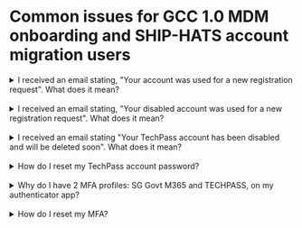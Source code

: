# Common issues for GCC 1.0 MDM onboarding and SHIP-HATS account migration users

<details data-is-size="medium">
<summary>I received an email stating, "Your account was used for a new registration request". What does it mean?</summary>

You will receive this email if you are a GCC 1.0 user or a part of the SHIP-HATS account migration, who tried to sign up for TechPass account when you already have an active account.

If you neither re-attempted to sign up for TechPass account nor a part of the SHIP-HATS account migration, [report this incident][service-request] immediately and monitor your TechPass account for suspicious activities.

</details><br>
<details data-is-size="medium">
<summary>I received an email stating, "Your disabled account was used for a new registration request". What does it mean?</summary>

It indicates that your active TechPass account was disabled as it was inactive for 90 consecutive days. The email ID on which you received this message is your inactive TechPass ID and reactivate it by creating a [service request][service-request] with us.

</details><br>
<details data-is-size="medium">
<summary>I received an email stating "Your TechPass account has been disabled and will be deleted soon". What does it mean?</summary>

When you request for a TechPass account, it is created and an onboarding invitation email is sent to you to complete the TechPass onboarding process.  This email is valid only for 30 days. If you do not complete TechPass onboarding within 30days, you get this email.

To get a new invitation link, create a [service request][service-request] with us.

</details><br>
<details data-is-size="medium">
<summary>How do I reset my TechPass account password?</summary>

If your TechPass login ID's domain is ```techpass.gov.sg```, your TechPass account will be locked after continuous unsuccessful login attempts. You need to [Reset TechPass password](reset-password) to unlock your TechPass account.

</details><br>

<details data-is-size="medium">
<summary>Why do I have 2 MFA profiles: SG Govt M365 and TECHPASS, on my authenticator app?</summary>

If you have used your WOG account (organisational email ID) to get invited or while signing up for your TechPass account, your TechPass ID is same as your organisational email ID. 

Such users will have 2 MFA profiles and they are the SG Govt M365 and TECHPASS.
While SG Govt M365 profile is linked to your WOG email account, TECHPASS profile is linked to your TechPass account.

If you are using TechPass as an SSO to access any SGTS services from your GMD device; First, you need to authenticate your WOG account by entering your organisational email ID and the OTP as verification code displayed in your SG Govt M365 profile on the Authenticator app. If this is successful, depending on the MFA settings you configured earlier, you will be prompted to approve your TechPass account.

If you are accessing the services integrated with TechPass via your GSIB, there is no need for WOG account authentication as it is done when you sign in to your GSIB device.

</details><br>

<details data-is-size="medium">
<summary>How do I reset my MFA?</summary>

  - If your TechPass login ID's domain is ```techpass.gov.sg```, [reset TechPass MFA](https://docs.developer.tech.gov.sg/docs/techpass-user-guide/reset-techpass-mfa-for-new-device).

  - If your TechPass ID is same as the organisational email ID, [reset WOG MFA](https://docs.developer.tech.gov.sg/docs/techpass-user-guide/reset-security-verification-for-wog-account) and [reset TechPass MFA](https://docs.developer.tech.gov.sg/docs/techpass-user-guide/reset-techpass-mfa-for-new-device). 

</details><br>



[service-request]: https://go.gov.sg/seed-techpass-support
[reset-password-gsib]: https://itsm.sgnet.gov.sg/sp3
[reset-password-vendor]: https://passwordreset.microsoftonline.com/
